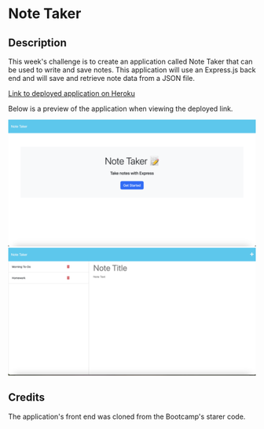 # Note Taker

## Description

This week's challenge is to create an application called Note Taker that can be used to write and save notes. This application will use an Express.js back end and will save and retrieve note data from a JSON file. 

[Link to deployed application on Heroku](https://stormy-ridge-77061.herokuapp.com/)

Below is a preview of the application when viewing the deployed link. 

![A preview of index.](./public/assets/images/previewIndex.png)
![A preview of note.](./public/assets/images/previewNote.png)

## Credits

The application's front end was cloned from the Bootcamp's starer code. 